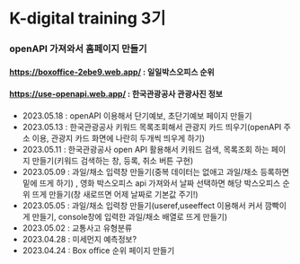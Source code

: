# K-digital training 3기

### openAPI 가져와서 홈페이지 만들기
#### https://boxoffice-2ebe9.web.app/ : 일일박스오피스 순위
#### https://use-openapi.web.app/ : 한국관광공사 관광사진 정보 
+ 2023.05.18 : openAPI 이용해서 단기예보, 초단기예보 페이지 만들기
+ 2023.05.13 : 한국관광공사 키워드 목록조회해서 관광지 카드 띄우기(openAPI 주소 이용, 관광지 카드 화면에 나란히 두개씩 띄우게 하기)
+ 2023.05.11 : 한국관광공사 open API 활용해서 키워드 검색, 목록조회 하는 페이지 만들기(키워드 검색하는 창, 등록, 취소 버튼 구현) 
+ 2023.05.09 : 과일/채소 입력창 만들기(중복 데이터는 없애고 과일/채소 등록하면 밑에 뜨게 하기) , 영화 박스오피스 api 가져와서 날짜 선택하면 해당 박스오피스 순위 뜨게 만들기(창 새로뜨면 어제 날짜로 기본값 주기!)
+ 2023.05.05 : 과일/채소 입력창 만들기(useref,useeffect 이용해서 커서 깜빡이게 만들기, console창에 입력한 과일/채소 배열로 뜨게 만들기)
+ 2023.05.02 : 교통사고 유형분류
+ 2023.04.28 : 미세먼지 예측정보? 
+ 2023.04.24 : Box office 순위 페이지 만들기 